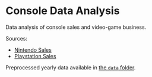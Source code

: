 # Console Data Analysis

Data analysis of console sales and video-game business.

Sources:
- [Nintendo Sales](https://www.nintendo.co.jp/ir/en/finance/hard_soft/index.html)
- [Playstation Sales](https://sonyinteractive.com/en/our-company/business-data-sales/)


Preprocessed yearly data available in [the `data` folder](./data/).